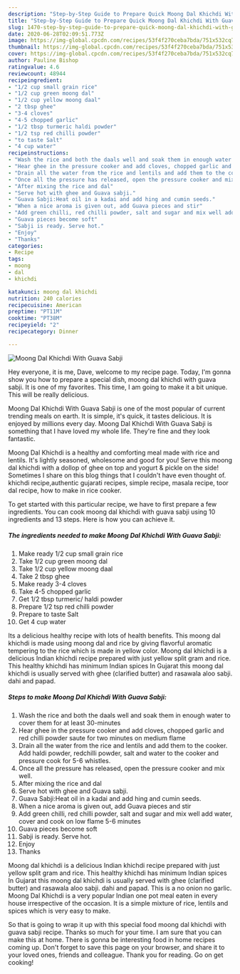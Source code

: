 ```yaml
---
description: "Step-by-Step Guide to Prepare Quick Moong Dal Khichdi With Guava Sabji"
title: "Step-by-Step Guide to Prepare Quick Moong Dal Khichdi With Guava Sabji"
slug: 1470-step-by-step-guide-to-prepare-quick-moong-dal-khichdi-with-guava-sabji
date: 2020-06-28T02:09:51.773Z
image: https://img-global.cpcdn.com/recipes/53f4f270ceba7bda/751x532cq70/moong-dal-khichdi-with-guava-sabji-recipe-main-photo.jpg
thumbnail: https://img-global.cpcdn.com/recipes/53f4f270ceba7bda/751x532cq70/moong-dal-khichdi-with-guava-sabji-recipe-main-photo.jpg
cover: https://img-global.cpcdn.com/recipes/53f4f270ceba7bda/751x532cq70/moong-dal-khichdi-with-guava-sabji-recipe-main-photo.jpg
author: Pauline Bishop
ratingvalue: 4.6
reviewcount: 48944
recipeingredient:
- "1/2 cup small grain rice"
- "1/2 cup green moong dal"
- "1/2 cup yellow moong daal"
- "2 tbsp ghee"
- "3-4 cloves"
- "4-5 chopped garlic"
- "1/2 tbsp turmeric haldi powder"
- "1/2 tsp red chilli powder"
- "to taste Salt"
- "4 cup water"
recipeinstructions:
- "Wash the rice and both the daals well and soak them in enough water to cover them for at least 30-minutes"
- "Hear ghee in the pressure cooker and add cloves, chopped garlic and red chilli powder saute for two minutes on medium flame"
- "Drain all the water from the rice and lentils and add them to the cooker. Add haldi powder, redchilli powder, salt and water to the cooker and pressure cook for 5-6 whistles."
- "Once all the pressure has released, open the pressure cooker and mix well."
- "After mixing the rice and dal"
- "Serve hot with ghee and Guava sabji."
- "Guava Sabji:Heat oil in a kadai and add hing and cumin seeds."
- "When a nice aroma is given out, add Guava pieces and stir"
- "Add green chilli, red chilli powder, salt and sugar and mix well add water, cover and cook on low flame 5-6 minutes"
- "Guava pieces become soft"
- "Sabji is ready. Serve hot."
- "Enjoy"
- "Thanks"
categories:
- Recipe
tags:
- moong
- dal
- khichdi

katakunci: moong dal khichdi 
nutrition: 240 calories
recipecuisine: American
preptime: "PT11M"
cooktime: "PT38M"
recipeyield: "2"
recipecategory: Dinner

---
```



![Moong Dal Khichdi With Guava Sabji](https://img-global.cpcdn.com/recipes/53f4f270ceba7bda/751x532cq70/moong-dal-khichdi-with-guava-sabji-recipe-main-photo.jpg)

Hey everyone, it is me, Dave, welcome to my recipe page. Today, I'm gonna show you how to prepare a special dish, moong dal khichdi with guava sabji. It is one of my favorites. This time, I am going to make it a bit unique. This will be really delicious.

Moong Dal Khichdi With Guava Sabji is one of the most popular of current trending meals on earth. It is simple, it's quick, it tastes delicious. It is enjoyed by millions every day. Moong Dal Khichdi With Guava Sabji is something that I have loved my whole life. They're fine and they look fantastic.

Moong Dal Khichdi is a healthy and comforting meal made with rice and lentils. It&#39;s lightly seasoned, wholesome and good for you! Serve this moong dal khichdi with a dollop of ghee on top and yogurt &amp; pickle on the side! Sometimes I share on this blog things that I couldn&#39;t have even thought of. khichdi recipe,authentic gujarati recipes, simple recipe, masala recipe, toor dal recipe, how to make in rice cooker.


To get started with this particular recipe, we have to first prepare a few ingredients. You can cook moong dal khichdi with guava sabji using 10 ingredients and 13 steps. Here is how you can achieve it.

<!--inarticleads1-->

##### The ingredients needed to make Moong Dal Khichdi With Guava Sabji:

1. Make ready 1/2 cup small grain rice
1. Take 1/2 cup green moong dal
1. Take 1/2 cup yellow moong daal
1. Take 2 tbsp ghee
1. Make ready 3-4 cloves
1. Take 4-5 chopped garlic
1. Get 1/2 tbsp turmeric/ haldi powder
1. Prepare 1/2 tsp red chilli powder
1. Prepare to taste Salt
1. Get 4 cup water


Its a delicious healthy recipe with lots of health benefits. This moong dal khichdi is made using moong dal and rice by giving flavorful aromatic tempering to the rice which is made in yellow color. Moong dal khichdi is a delicious Indian khichdi recipe prepared with just yellow split gram and rice. This healthy khichdi has minimum Indian spices In Gujarat this moong dal khichdi is usually served with ghee (clarified butter) and rasawala aloo sabji. dahi and papad. 

<!--inarticleads2-->

##### Steps to make Moong Dal Khichdi With Guava Sabji:

1. Wash the rice and both the daals well and soak them in enough water to cover them for at least 30-minutes
1. Hear ghee in the pressure cooker and add cloves, chopped garlic and red chilli powder saute for two minutes on medium flame
1. Drain all the water from the rice and lentils and add them to the cooker. Add haldi powder, redchilli powder, salt and water to the cooker and pressure cook for 5-6 whistles.
1. Once all the pressure has released, open the pressure cooker and mix well.
1. After mixing the rice and dal
1. Serve hot with ghee and Guava sabji.
1. Guava Sabji:Heat oil in a kadai and add hing and cumin seeds.
1. When a nice aroma is given out, add Guava pieces and stir
1. Add green chilli, red chilli powder, salt and sugar and mix well add water, cover and cook on low flame 5-6 minutes
1. Guava pieces become soft
1. Sabji is ready. Serve hot.
1. Enjoy
1. Thanks


Moong dal khichdi is a delicious Indian khichdi recipe prepared with just yellow split gram and rice. This healthy khichdi has minimum Indian spices In Gujarat this moong dal khichdi is usually served with ghee (clarified butter) and rasawala aloo sabji. dahi and papad. This is a no onion no garlic. Moong Dal Khichdi is a very popular Indian one pot meal eaten in every house irrespective of the occasion. It is a simple mixture of rice, lentils and spices which is very easy to make. 

So that is going to wrap it up with this special food moong dal khichdi with guava sabji recipe. Thanks so much for your time. I am sure that you can make this at home. There is gonna be interesting food in home recipes coming up. Don't forget to save this page on your browser, and share it to your loved ones, friends and colleague. Thank you for reading. Go on get cooking!
